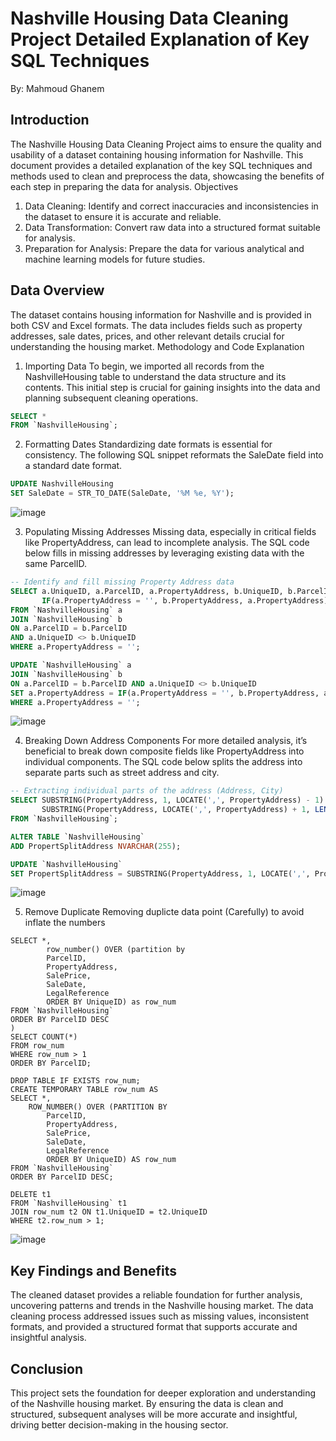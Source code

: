 # Nashville Housing Data Cleaning Project Detailed Explanation of Key SQL Techniques
By: Mahmoud Ghanem

## Introduction
The Nashville Housing Data Cleaning Project aims to ensure the quality and usability of a dataset containing housing information for Nashville. This document provides a detailed explanation of the key SQL techniques and methods used to clean and preprocess the data, showcasing the benefits of each step in preparing the data for analysis.
Objectives
1. Data Cleaning: Identify and correct inaccuracies and inconsistencies in the dataset to ensure it is accurate and reliable.
2. Data Transformation: Convert raw data into a structured format suitable for analysis.
3. Preparation for Analysis: Prepare the data for various analytical and machine learning models for future studies.

## Data Overview
The dataset contains housing information for Nashville and is provided in both CSV and Excel formats. The data includes fields such as property addresses, sale dates, prices, and other relevant details crucial for understanding the housing market.
Methodology and Code Explanation

1. Importing Data
To begin, we imported all records from the NashvilleHousing table to understand the data structure and its contents. This initial step is crucial for gaining insights into the data and planning subsequent cleaning operations.
```sql
SELECT *
FROM `NashvilleHousing`;
```

2. Formatting Dates
Standardizing date formats is essential for consistency. The following SQL snippet reformats the SaleDate field into a standard date format.
```sql
UPDATE NashvilleHousing
SET SaleDate = STR_TO_DATE(SaleDate, '%M %e, %Y');
```
![image](https://github.com/mmaghanem/sql_cleaning/assets/109820939/f4225ead-d453-46b2-930f-be1fb62067f7)


3. Populating Missing Addresses
Missing data, especially in critical fields like PropertyAddress, can lead to incomplete analysis. The SQL code below fills in missing addresses by leveraging existing data with the same ParcelID.
```sql
-- Identify and fill missing Property Address data
SELECT a.UniqueID, a.ParcelID, a.PropertyAddress, b.UniqueID, b.ParcelID, b.PropertyAddress,
       IF(a.PropertyAddress = '', b.PropertyAddress, a.PropertyAddress) as address
FROM `NashvilleHousing` a
JOIN `NashvilleHousing` b
ON a.ParcelID = b.ParcelID
AND a.UniqueID <> b.UniqueID
WHERE a.PropertyAddress = '';

UPDATE `NashvilleHousing` a
JOIN `NashvilleHousing` b
ON a.ParcelID = b.ParcelID AND a.UniqueID <> b.UniqueID
SET a.PropertyAddress = IF(a.PropertyAddress = '', b.PropertyAddress, a.PropertyAddress)
WHERE a.PropertyAddress = '';
```
![image](https://github.com/mmaghanem/sql_cleaning/assets/109820939/4cbdd146-7f8d-4a95-91d2-34bde34e56c1)


4. Breaking Down Address Components
For more detailed analysis, it’s beneficial to break down composite fields like PropertyAddress into individual components. The SQL code below splits the address into separate parts such as street address and city.
```sql
-- Extracting individual parts of the address (Address, City)
SELECT SUBSTRING(PropertyAddress, 1, LOCATE(',', PropertyAddress) - 1) AS Address,
       SUBSTRING(PropertyAddress, LOCATE(',', PropertyAddress) + 1, LENGTH(PropertyAddress)) AS City
FROM `NashvilleHousing`;

ALTER TABLE `NashvilleHousing`
ADD PropertSplitAddress NVARCHAR(255);

UPDATE `NashvilleHousing`
SET PropertSplitAddress = SUBSTRING(PropertyAddress, 1, LOCATE(',', PropertyAddress) - 1);
```
![image](https://github.com/mmaghanem/sql_cleaning/assets/109820939/5b0cec5e-f2ac-4060-b120-fe4f384e6f6c)

5. Remove Duplicate
Removing duplicte data point (Carefully) to avoid inflate the numbers
```WITH row_num AS (
SELECT *,
		row_number() OVER (partition by 
        ParcelID,
        PropertyAddress,
        SalePrice,
        SaleDate,
        LegalReference
        ORDER BY UniqueID) as row_num
FROM `NashvilleHousing`
ORDER BY ParcelID DESC
)
SELECT COUNT(*)
FROM row_num
WHERE row_num > 1
ORDER BY ParcelID;

DROP TABLE IF EXISTS row_num;
CREATE TEMPORARY TABLE row_num AS
SELECT *,
    ROW_NUMBER() OVER (PARTITION BY 
        ParcelID,
        PropertyAddress,
        SalePrice,
        SaleDate,
        LegalReference
        ORDER BY UniqueID) AS row_num
FROM `NashvilleHousing`
ORDER BY ParcelID DESC;

DELETE t1
FROM `NashvilleHousing` t1
JOIN row_num t2 ON t1.UniqueID = t2.UniqueID
WHERE t2.row_num > 1;
```
![image](https://github.com/mmaghanem/sql_cleaning/assets/109820939/4c30df74-3bfc-41e7-90df-535966232c1b)


## Key Findings and Benefits
The cleaned dataset provides a reliable foundation for further analysis, uncovering patterns and trends in the Nashville housing market. The data cleaning process addressed issues such as missing values, inconsistent formats, and provided a structured format that supports accurate and insightful analysis.

## Conclusion
This project sets the foundation for deeper exploration and understanding of the Nashville housing market. By ensuring the data is clean and structured, subsequent analyses will be more accurate and insightful, driving better decision-making in the housing sector.

